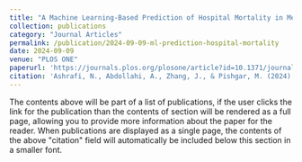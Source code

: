 ```yaml
---
title: "A Machine Learning-Based Prediction of Hospital Mortality in Mechanically Ventilated ICU Patients"
collection: publications
category: "Journal Articles"
permalink: /publication/2024-09-09-ml-prediction-hospital-mortality
date: 2024-09-09
venue: "PLOS ONE"
paperurl: 'https://journals.plos.org/plosone/article?id=10.1371/journal.pone.0309383'
citation: 'Ashrafi, N., Abdollahi, A., Zhang, J., & Pishgar, M. (2024). "A Machine Learning-Based Prediction of Hospital Mortality in Mechanically Ventilated ICU Patients." <i>PLOS ONE</i>. 10.1371/journal.pone.0309383.'
---
```


The contents above will be part of a list of publications, if the user clicks the link for the publication than the contents of section will be rendered as a full page, allowing you to provide more information about the paper for the reader. When publications are displayed as a single page, the contents of the above "citation" field will automatically be included below this section in a smaller font.
